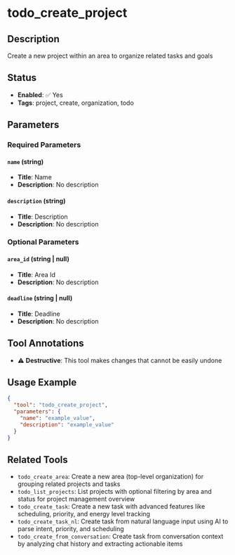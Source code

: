 # todo_create_project

## Description
Create a new project within an area to organize related tasks and goals

## Status
- **Enabled**: ✅ Yes
- **Tags**: project, create, organization, todo

## Parameters

### Required Parameters

#### `name` (string)
- **Title**: Name
- **Description**: No description

#### `description` (string)
- **Title**: Description
- **Description**: No description

### Optional Parameters

#### `area_id` (string | null)
- **Title**: Area Id
- **Description**: No description

#### `deadline` (string | null)
- **Title**: Deadline
- **Description**: No description

## Tool Annotations

- ⚠️ **Destructive**: This tool makes changes that cannot be easily undone

## Usage Example

```json
{
  "tool": "todo_create_project",
  "parameters": {
    "name": "example_value",
    "description": "example_value"
  }
}
```

## Related Tools

- `todo_create_area`: Create a new area (top-level organization) for grouping related projects and tasks
- `todo_list_projects`: List projects with optional filtering by area and status for project management overview
- `todo_create_task`: Create a new task with advanced features like scheduling, priority, and energy level tracking
- `todo_create_task_nl`: Create task from natural language input using AI to parse intent, priority, and scheduling
- `todo_create_from_conversation`: Create task from conversation context by analyzing chat history and extracting actionable items


